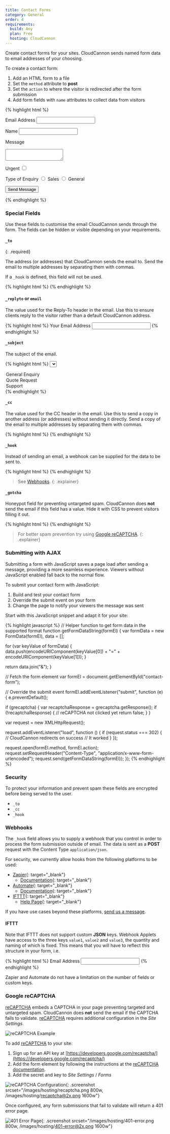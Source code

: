 ```yaml
---
title: Contact Forms
category: General
order: 4
requirements:
  build: Any
  plan: Free
  hosting: CloudCannon
---
```


Create contact forms for your sites. CloudCannon sends named form data to email addresses of your choosing.

To create a contact form:

1. Add an HTML form to a file
2. Set the `method` attribute to **post**
3. Set the `action` to where the visitor is redirected after the form submission
4. Add form fields with `name` attributes to collect data from visitors

{% highlight html %}
<form method="post" action="/success.html">
  <label>Email Address</label>
  <input type="text" name="email">

  <label>Name</label>
  <input type="text" name="name">

  <label>Message</label>
  <textarea name="message"></textarea>

  <label>Urgent</label>
  <input type="checkbox" name="urgent">

  <label>Type of Enquiry</label>
  <input type="radio" name="_subject" value="Sales Enquiry"> Sales
  <input type="radio" name="_subject" value="General Enquiry"> General

  <input type="hidden" name="_to" value="sales@example.com,support@example.com">
  <input type="hidden" name="_cc" value="sales.tracker@example.com">
  <input type="hidden" name="_hook" value="https://hooks.zapier.com/hooks/catch/1234567/abcdef/">
  <input type="text" name="_gotcha" style="display: none;">

  <input type="submit" value="Send Message">
</form>
{% endhighlight %}

### Special Fields

Use these fields to customise the email CloudCannon sends through the form. The fields can be hidden or visible depending on your requirements.

#### `_to`
{: .required}

The address (or addresses) that CloudCannon sends the email to. Send the email to multiple addresses by separating them with commas.

If a&nbsp;`_hook`&nbsp;is defined, this field will not be used.

{% highlight html %}
<input type="hidden" name="_to" value="contact@example.com">
{% endhighlight %}

#### `_replyto` or `email`

The value used for the Reply-To header in the email. Use this to ensure clients reply to the visitor rather than a default CloudCannon address.

{% highlight html %}
<label>
  Your Email Address
  <input type="text" name="_replyto">
 </label>
{% endhighlight %}

#### `_subject`

The subject of the email.

{% highlight html %}
<select name="_subject">
  <option>General Enquiry</option>
  <option>Quote Request</option>
  <option>Support</option>
</select>
{% endhighlight %}

#### `_cc`

The value used for the CC header in the email. Use this to send a copy in another address (or addresses) without sending it directly. Send a copy of the email to multiple addresses by separating them with commas.

{% highlight html %}
<input type="hidden" name="_cc" value="contact@example.com">
{% endhighlight %}

#### `_hook`

Instead of sending an email, a webhook can be supplied for the data to be sent to.&nbsp;

{% highlight html %}
<input type="hidden" name="_hook" value="https://hooks.zapier.com/hooks/catch/1234567/abcdef/">
{% endhighlight %}

> See [Webhooks](#webhooks).
{: .explainer}

#### `_gotcha`

Honeypot field for preventing untargeted spam. CloudCannon does **not** send the email if this field has a value. Hide it with CSS to prevent visitors filling it out.

{% highlight html %}
<input type="text" name="_gotcha" style="display: none;">
{% endhighlight %}

> For better spam prevention try using [Google reCAPTCHA](#google-recaptcha).
{: .explainer}

### Submitting with AJAX

Submitting a form with JavaScript saves a page load after sending a message, providing a more seamless experience. Viewers without JavaScript enabled fall back to the normal flow.

To submit your contact form with JavaScript:

1. Build and test your contact form
2. Override the submit event on your form
3. Change the page to notify your viewers the message was sent

Start with this JavaScript snippet and adapt it for your site:

{% highlight javascript %}
// Helper function to get form data in the supported format
function getFormDataString(formEl) {
  var formData = new FormData(formEl),
      data = [];

  for (var keyValue of formData) {
    data.push(encodeURIComponent(keyValue[0]) + "=" + encodeURIComponent(keyValue[1]));
  }

  return data.join("&");
}

// Fetch the form element
var formEl = document.getElementById("contact-form");

// Override the submit event
formEl.addEventListener("submit", function (e) {
  e.preventDefault();

  if (grecaptcha) {
    var recaptchaResponse = grecaptcha.getResponse();
    if (!recaptchaResponse) { // reCAPTCHA not clicked yet
      return false;
    }
  }

  var request = new XMLHttpRequest();

  request.addEventListener("load", function () {
    if (request.status === 302) { // CloudCannon redirects on success
      // It worked
    }
  });

  request.open(formEl.method, formEl.action);
  request.setRequestHeader("Content-Type", "application/x-www-form-urlencoded");
  request.send(getFormDataString(formEl));
});
{% endhighlight %}

### Security

To protect your information and prevent spam these fields are encrypted before being served to the user.

* `_to`
* `_cc`
* `_hook`

### Webhooks

The `_hook` field allows you to supply a webhook that you control in order to process the form submission outside of email. The data is sent as a **POST** request with the Content Type `application/json`.

For security, we currently allow hooks from the following platforms to be used:

* [Zapier](https://zapier.com/){: target="_blank"}
  * [Documentation](https://zapier.com/help/webhooks/){: target="_blank"}
* [Automate](https://automate.io/){: target="_blank"}
  * [Documentation](https://docs.automate.io/apps/webhooks){: target="_blank"}
* [IFTTT](https://ifttt.com/){: target="_blank"}
  * [Help Page](https://help.ifttt.com/hc/en-us/articles/115010230347-The-Webhooks-Service){: target="_blank"}

If you have use cases beyond these platforms, [send us a message](https://cloudcannon.com/contact/).

#### IFTTT

Note that IFTTT does not support custom **JSON** keys. Webhook Applets have access to the three keys `value1`, `value2` and `value3`, the quantity and naming of which is fixed. This means that you will have to reflect this structure in your form, i.e.

{% highlight html %}
<label>Email Address</label>
<input type="email" name="value1">
{% endhighlight %}

Zapier and Automate do not have a limitation on the number of fields or custom keys.

### Google reCAPTCHA

[reCAPTCHA](https://developers.google.com/recaptcha/) embeds a CAPTCHA in your page preventing targeted and untargeted spam. CloudCannon does **not** send the email if the CAPTCHA fails to validate. [reCAPTCHA](https://developers.google.com/recaptcha/) requires additional configuration in the *Site Settings*.

![reCAPTCHA Example](/images/hosting/captcha.gif)

To add [reCAPTCHA](https://developers.google.com/recaptcha/) to your site:

1. Sign up for an API key at [https://developers.google.com/recaptcha/](https://developers.google.com/recaptcha/)
2. Add the form element by following the instructions at the [reCAPTCHA documentation](https://developers.google.com/recaptcha/docs/display).
3. Add the secret and key to *Site Settings* / *Forms*

![reCAPTCHA Configuration](/images/hosting/recaptcha.png){: .screenshot srcset="/images/hosting/recaptcha.png 800w, /images/hosting/recaptcha@2x.png 1600w"}

Once configured, any form submissions that fail to validate will return a 401 error page.

![401 Error Page](/images/hosting/401-error.png){: .screenshot srcset="/images/hosting/401-error.png 800w, /images/hosting/401-error@2x.png 1600w"}